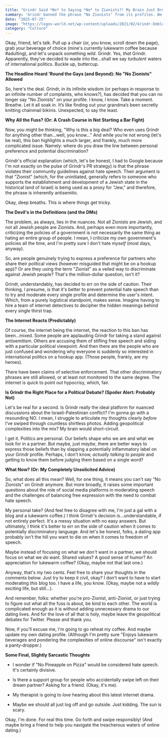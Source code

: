 ```yaml
---
title: "Grindr Said *No* to Saying *No* to Zionists?! My Brain Just Broke."
summary: 'Grindr banned the phrase "No Zionists" from its profiles. We dive into the reasons, the reactions, and whether a dating app is really the place for a geopolitical debate (spoiler: probably not, but here we are).'
date: "2025-07-25"
image: "https://logos-world.net/wp-content/uploads/2021/02/Grindr-Emblem.png"
category: "Culture"
---
```


Okay, friend, let's talk. Pull up a chair (or, you know, scroll down the page), grab your beverage of choice (mine's currently lukewarm coffee because #adulting), and let's unpack something _wild_. Grindr. Yes, _that_ Grindr. Apparently, they've decided to wade into the…shall we say _turbulent_ waters of international politics. Buckle up, buttercup.

**The Headline Heard 'Round the Gays (and Beyond): No "No Zionists" Allowed**

So, here's the deal. Grindr, in its infinite wisdom (or perhaps in response to an infinite number of complaints, who knows?), has decided that you can no longer say "No Zionists" on your profile. I know, I know. Take a moment. Breathe. Let it all soak in. It’s like finding out your grandma’s been secretly knitting chainmail bikinis. Unexpected, to say the least.

**Why All the Fuss? (Or: A Crash Course in Not Starting a Bar Fight)**

Now, you might be thinking, "Why is this a big deal? Who even uses Grindr for anything other than…well, you know…" And while you’re not wrong (let's be real), this ban highlights a much larger, and frankly, much more complicated issue. Namely: where do you draw the line between personal preference and potential discrimination?

Grindr's official explanation (which, let's be honest, I had to Google because I'm not exactly on the pulse of Grindr's PR strategy) is that the phrase violates their community guidelines against hate speech. Their argument is that "Zionist" (which, for the uninitiated, generally refers to someone who supports the establishment and development of a Jewish state in the historical land of Israel) is being used as a proxy for "Jew," and therefore, the phrase is inherently antisemitic.

Okay, deep breaths. This is where things get tricky.

**The Devil's in the Definitions (and the DMs)**

The problem, as always, lies in the nuances. Not all Zionists are Jewish, and not all Jewish people are Zionists. And, perhaps even more importantly, criticizing the policies of a government is not necessarily the same thing as hating an entire group of people. I mean, I criticize my own government's policies all the time, and I'm pretty sure I don't hate _myself_ (most days, anyway).

So, are people genuinely trying to express a preference for partners who share their political views (however misguided that might be on a hookup app)? Or are they using the term "Zionist" as a veiled way to discriminate against Jewish people? That's the million-dollar question, isn't it?

Grindr, understandably, has decided to err on the side of caution. Their thinking, I presume, is that it's better to prevent potential hate speech than to try and moderate every single profile and determine the user's intent. Which, from a purely logistical standpoint, makes sense. Imagine having to hire a team of internet detectives to decipher the hidden meanings behind every single thirst trap.

**The Internet Reacts (Predictably)**

Of course, the internet being the internet, the reaction to this ban has been…mixed. Some people are applauding Grindr for taking a stand against antisemitism. Others are accusing them of stifling free speech and siding with a particular political viewpoint. And then there are the people who are just confused and wondering why everyone is suddenly so interested in international politics on a hookup app. (Those people, frankly, are my heroes).

There have been claims of selective enforcement. That other discriminatory phrases are still allowed, or at least not monitored to the same degree. The internet is quick to point out hypocrisy, which, fair.

**Is Grindr the Right Place for a Political Debate? (Spoiler Alert: Probably Not)**

Let's be real for a second. Is Grindr really the ideal platform for nuanced discussions about the Israeli-Palestinian conflict? I'm gonna go with a resounding NO. I mean, I struggle to articulate my thoughts clearly _before_ I’ve swiped through countless shirtless photos. Adding geopolitical complexities into the mix? My brain would short-circuit.

I get it. Politics are personal. Our beliefs shape who we are and what we look for in a partner. But maybe, just _maybe_, there are better ways to express those beliefs than by slapping a potentially inflammatory label on your Grindr profile. Perhaps, I don't know, _actually talking to people_ and getting to know them before judging them based on a single word?

**What Now? (Or: My Completely Unsolicited Advice)**

So, what does all this mean? Well, for one thing, it means you can't say "No Zionists" on Grindr anymore. But more broadly, it raises some important questions about the role of social media platforms in moderating speech and the challenges of balancing free expression with the need to combat hate speech.

My personal take? (And feel free to disagree with me, I'm just a gal with a blog and a lukewarm coffee.) I think Grindr's decision is…understandable, if not entirely perfect. It's a messy situation with no easy answers. But ultimately, I think it's better to err on the side of caution when it comes to potentially discriminatory language. And let's be honest, folks, a dating app probably isn't the hill you want to die on when it comes to freedom of speech.

Maybe instead of focusing on what we _don't_ want in a partner, we should focus on what we _do_ want. Shared values? A good sense of humor? An appreciation for lukewarm coffee? (Okay, maybe not that last one.)

Anyway, that's my two cents. Feel free to share your thoughts in the comments below. Just try to keep it civil, okay? I don't want to have to start moderating _this_ blog too. I have a life, you know. (Okay, maybe not a _wildly_ exciting life, but still…).

And remember, folks: whether you're pro-Zionist, anti-Zionist, or just trying to figure out what all the fuss is about, be kind to each other. The world is complicated enough as it is without adding unnecessary drama to our dating lives. And for the love of all that is holy, maybe leave the geopolitical debates for Twitter. Please and thank you.

Now, if you'll excuse me, I'm going to go reheat my coffee. And maybe update my own dating profile. (Although I'm pretty sure "Enjoys lukewarm beverages and pondering the complexities of online discourse" isn't exactly a panty-dropper.)

**Some Final, Slightly Sarcastic Thoughts**

- I wonder if "No Pineapple on Pizza" would be considered hate speech. It's certainly divisive.

- Is there a support group for people who accidentally swipe left on their dream partner? Asking for a friend. (Okay, it's me).

- My therapist is going to _love_ hearing about this latest internet drama.

- Maybe we should all just log off and go outside. Just kidding. The sun is scary.

Okay, I'm done. For real this time. Go forth and swipe responsibly! (And maybe bring a friend to help you navigate the treacherous waters of online dating.)
